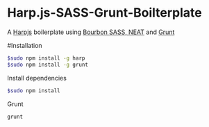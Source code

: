 # Harp.js-SASS-Grunt-Boilterplate

A [Harpjs](http://harpjs.com/ "harpjs.com") boilerplate using [Bourbon SASS, NEAT](http://bourbon.io/ "bourbon.io") and [Grunt](http://www.gruntjs.com/ "gruntjd.com")

#Installation

```sh
$sudo npm install -g harp
$sudo npm install -g grunt
```

Install dependencies

```sh
$sudo npm install
```

Grunt

```sh
grunt
```